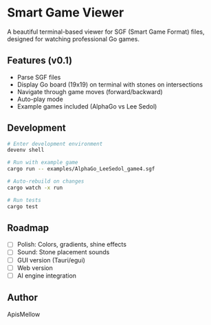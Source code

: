 # Smart Game Viewer

A beautiful terminal-based viewer for SGF (Smart Game Format) files, designed for watching professional Go games.

## Features (v0.1)

- Parse SGF files
- Display Go board (19x19) on terminal with stones on intersections
- Navigate through game moves (forward/backward)
- Auto-play mode
- Example games included (AlphaGo vs Lee Sedol)

## Development

```bash
# Enter development environment
devenv shell

# Run with example game
cargo run -- examples/AlphaGo_LeeSedol_game4.sgf

# Auto-rebuild on changes
cargo watch -x run

# Run tests
cargo test
```

## Roadmap

- [ ] Polish: Colors, gradients, shine effects
- [ ] Sound: Stone placement sounds
- [ ] GUI version (Tauri/egui)
- [ ] Web version
- [ ] AI engine integration

## Author

ApisMellow
